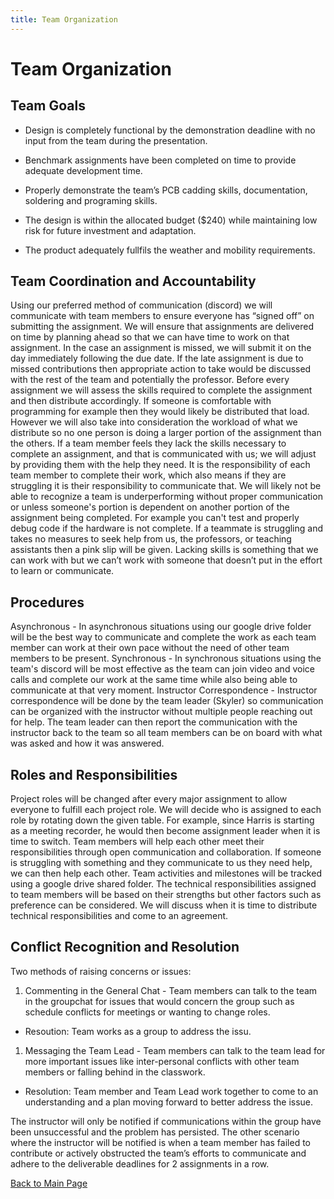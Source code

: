 ```yaml
---
title: Team Organization
---
```

# Team Organization

## Team Goals

* Design is completely functional by the demonstration deadline with no input from the team during the presentation.

* Benchmark assignments have been completed on time to provide adequate development time.

* Properly demonstrate the team’s PCB cadding skills, documentation, soldering and programing skills.

* The design is within the allocated budget ($240) while maintaining low risk for future investment and adaptation.

* The product adequately fullfils the weather and mobility requirements.

## Team Coordination and Accountability 

Using our preferred method of communication (discord) we will communicate with team
members to ensure everyone has “signed off” on submitting the assignment. We will ensure that
assignments are delivered on time by planning ahead so that we can have time to work on that
assignment. In the case an assignment is missed, we will submit it on the day immediately following the
due date. If the late assignment is due to missed contributions then appropriate action to take would be
discussed with the rest of the team and potentially the professor. Before every assignment we will assess
the skills required to complete the assignment and then distribute accordingly. If someone is comfortable
with programming for example then they would likely be distributed that load. However we will also take
into consideration the workload of what we distribute so no one person is doing a larger portion of the
assignment than the others. If a team member feels they lack the skills necessary to complete an
assignment, and that is communicated with us; we will adjust by providing them with the help they need.
It is the responsibility of each team member to complete their work, which also means if they are
struggling it is their responsibility to communicate that. We will likely not be able to recognize a team is
underperforming without proper communication or unless someone's portion is dependent on another
portion of the assignment being completed. For example you can't test and properly debug code if the
hardware is not complete. If a teammate is struggling and takes no measures to seek help from us, the
professors, or teaching assistants then a pink slip will be given. Lacking skills is something that we can
work with but we can’t work with someone that doesn’t put in the effort to learn or communicate.

## Procedures

Asynchronous - In asynchronous situations using our google drive folder will be the best way to
communicate and complete the work as each team member can work at their own pace without
the need of other team members to be present.
Synchronous - In synchronous situations using the team's discord will be most effective as the
team can join video and voice calls and complete our work at the same time while also being
able to communicate at that very moment.
Instructor Correspondence - Instructor correspondence will be done by the team leader (Skyler)
so communication can be organized with the instructor without multiple people reaching out for
help. The team leader can then report the communication with the instructor back to the team so
all team members can be on board with what was asked and how it was answered.

## Roles and Responsibilities 

Project roles will be changed after every major assignment to allow everyone to fulfill each
project role. We will decide who is assigned to each role by rotating down the given table. For example,
since Harris is starting as a meeting recorder, he would then become assignment leader when it is time to
switch. Team members will help each other meet their responsibilities through open communication and
collaboration. If someone is struggling with something and they communicate to us they need help, we
can then help each other. Team activities and milestones will be tracked using a google drive shared
folder. The technical responsibilities assigned to team members will be based on their strengths but other
factors such as preference can be considered. We will discuss when it is time to distribute technical
responsibilities and come to an agreement.

## Conflict Recognition and Resolution
Two methods of raising concerns or issues:

1. Commenting in the General Chat - Team members can talk to the team in the groupchat for issues
that would concern the group such as schedule conflicts for meetings or wanting to change roles.
- Resoution: Team works as a group to address the issu.
1. Messaging the Team Lead - Team members can talk to the team lead for more important issues
like inter-personal conflicts with other team members or falling behind in the classwork.
- Resolution: Team member and Team Lead work together to come to an understanding
and a plan moving forward to better address the issue.

The instructor will only be notified if communications within the group have been unsuccessful and the
problem has persisted. The other scenario where the instructor will be notified is when a team member
has failed to contribute or actively obstructed the team’s efforts to communicate and adhere to the
deliverable deadlines for 2 assignments in a row.

[Back to Main Page](./index.md)